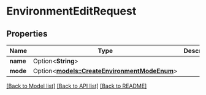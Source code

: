 # EnvironmentEditRequest

## Properties

Name | Type | Description | Notes
------------ | ------------- | ------------- | -------------
**name** | Option<**String**> |  | [optional]
**mode** | Option<[**models::CreateEnvironmentModeEnum**](CreateEnvironmentModeEnum.md)> |  | [optional]

[[Back to Model list]](../README.md#documentation-for-models) [[Back to API list]](../README.md#documentation-for-api-endpoints) [[Back to README]](../README.md)



